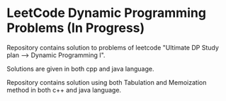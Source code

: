 # LeetCode Dynamic Programming Problems (In Progress)

Repository contains solution to problems of leetcode "Ultimate DP Study plan --> Dynamic Programming I".

Solutions are given in both cpp and java language.

Repository contains solution using both Tabulation and Memoization method in both c++ and java language.
